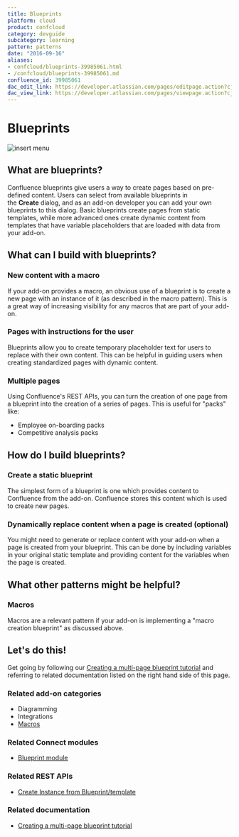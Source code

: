 ```yaml
---
title: Blueprints
platform: cloud
product: confcloud
category: devguide
subcategory: learning
pattern: patterns
date: "2016-09-16"
aliases:
- confcloud/blueprints-39985061.html
- /confcloud/blueprints-39985061.md
confluence_id: 39985061
dac_edit_link: https://developer.atlassian.com/pages/editpage.action?cjm=wozere&pageId=39985061
dac_view_link: https://developer.atlassian.com/pages/viewpage.action?cjm=wozere&pageId=39985061
---
```

# Blueprints

![insert menu](/cloud/confluence/images/blueprints.png)

## What are blueprints?

Confluence blueprints give users a way to create pages based on pre-defined content. Users can select from available blueprints in the **Create** dialog, and as an add-on developer you can add your own blueprints to this dialog. Basic blueprints create pages from static templates, while more advanced ones create dynamic content from templates that have variable placeholders that are loaded with data from your add-on.

## What can I build with blueprints?

### New content with a macro

If your add-on provides a macro, an obvious use of a blueprint is to create a new page with an instance of it (as described in the macro pattern). This is a great way of increasing visibility for any macros that are part of your add-on.

### Pages with instructions for the user

Blueprints allow you to create temporary placeholder text for users to replace with their own content. This can be helpful in guiding users when creating standardized pages with dynamic content.

### Multiple pages

Using Confluence's REST APIs, you can turn the creation of one page from a blueprint into the creation of a series of pages. This is useful for "packs" like:

-   Employee on-boarding packs
-   Competitive analysis packs

## How do I build blueprints?

### Create a static blueprint

The simplest form of a blueprint is one which provides content to Confluence from the add-on. Confluence stores this content which is used to create new pages.

### Dynamically replace content when a page is created (optional)

You might need to generate or replace content with your add-on when a page is created from your blueprint. This can be done by including variables in your original static template and providing content for the variables when the page is created.

## What other patterns might be helpful?

### Macros

Macros are a relevant pattern if your add-on is implementing a "macro creation blueprint" as discussed above.

## Let's do this!

Get going by following our [Creating a multi-page blueprint tutorial](/cloud/confluence/multi-page-blueprints-with-confluence-connect/) and referring to related documentation listed on the right hand side of this page.

### Related add-on categories

-   Diagramming
-   Integrations
-   [Macros](/cloud/confluence/macros)

### Related Connect modules

-   [Blueprint module](/cloud/confluence/modules/blueprint/)

### Related REST APIs

-   [Create Instance from Blueprint/template](https://docs.atlassian.com/atlassian-confluence/REST/latest/#template-createInstance)

### Related documentation

-   [Creating a multi-page blueprint tutorial](/cloud/confluence/multi-page-blueprints-with-confluence-connect/)